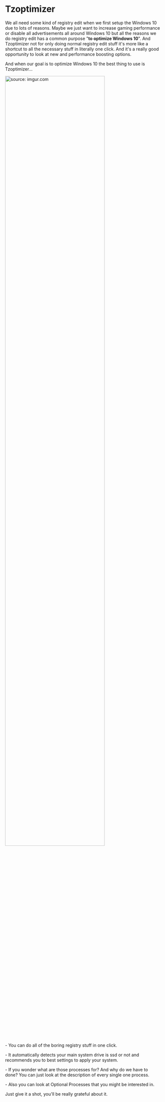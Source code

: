 # Tzoptimizer
<p>We all need some kind of registry edit when we first setup the Windows 10 due to lots of reasons. Maybe we just want to increase gaming performance or disable all advertisements all around Windows 10 but all the reasons we do registry edit has a common purpose "<b>to optimize Windows 10</b>". And Tzoptimizer not for only doing normal registry edit stuff it's more like a shortcut to all the necessary stuff in literally one click. And it's a really good opportunity to look at new and performance boosting options.</p>
<p>And when our goal is to optimize Windows 10 the best thing to use is Tzoptimizer...</p>
<p><a href="#"><img src="https://i.imgur.com/EH5qS1W.png" title="source: imgur.com"/ height=80%></a></p>
<p>- You can do all of the boring registry stuff in one click.</p>
<p>- It automatically detects your main system drive is ssd or not and recommends you to best settings to apply your system.</p>
<p>- If you wonder what are those processes for? And why do we have to done? You can just look at the description of every single one process.</p>
<p>- Also you can look at Optional Processes that you might be interested in.</p>
<p>Just give it a shot, you'll be really grateful about it.</p>
